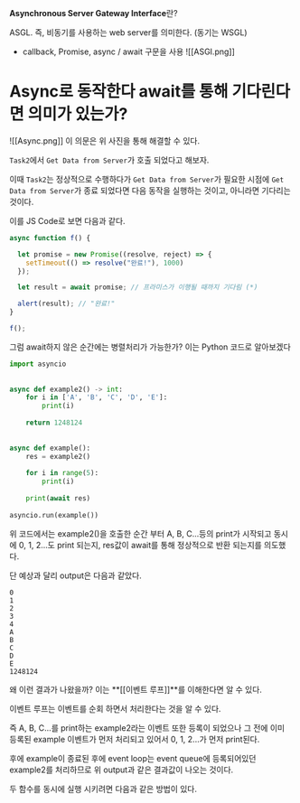 **Asynchronous Server Gateway Interface**란?

ASGL. 즉, 비동기를 사용하는 web server를 의미한다. (동기는 WSGL)
- callback, Promise, async / await 구문을 사용
![[ASGI.png]]


# Async로 동작한다 await를 통해 기다린다면 의미가 있는가?
![[Async.png]]
이 의문은 위 사진을 통해 해결할 수 있다.

`Task2`에서 `Get Data from Server`가 호출 되었다고 해보자.

이때 `Task2`는 정상적으로 수행하다가 `Get Data from Server`가 필요한 시점에
`Get Data from Server`가 종료 되었다면 다음 동작을 실행하는 것이고, 아니라면 기다리는 것이다.

이를 JS Code로 보면 다음과 같다.
```javascript
async function f() {

  let promise = new Promise((resolve, reject) => {
    setTimeout(() => resolve("완료!"), 1000)
  });

  let result = await promise; // 프라미스가 이행될 때까지 기다림 (*)

  alert(result); // "완료!"
}

f();
```

그럼 await하지 않은 순간에는 병렬처리가 가능한가?
이는 Python 코드로 알아보겠다
```python
import asyncio  
  
  
async def example2() -> int:  
    for i in ['A', 'B', 'C', 'D', 'E']:  
        print(i)  
  
    return 1248124  
  
  
async def example():  
    res = example2()  
  
    for i in range(5):  
        print(i)  
  
    print(await res)
  
asyncio.run(example())
```

위 코드에서는 example2()을 호출한 순간 부터 A, B, C...등의 print가 시작되고
동시에 0, 1, 2...도 print 되는지, res값이 await를 통해 정상적으로 반환 되는지를 의도했다.

단 예상과 달리 output은 다음과 같았다.
```console
0
1
2
3
4
A
B
C
D
E
1248124
```

왜 이런 결과가 나왔을까?
이는 **[[이벤트 루프]]**를 이해한다면 알 수 있다.

이벤트 루프는 이벤트를 순회 하면서 처리한다는 것을 알 수 있다.

즉 A, B, C...를 print하는 example2라는 이벤트 또한 등록이 되었으나 
그 전에 이미 등록된 example 이벤트가 먼저 처리되고 있어서 0, 1, 2...가 먼저 print된다.

후에 example이 종료된 후에 event loop는 event queue에 등록되어있던 example2를 처리하므로
위 output과 같은 결과값이 나오는 것이다.

두 함수를 동시에 실행 시키려면 다음과 같은 방법이 있다.
